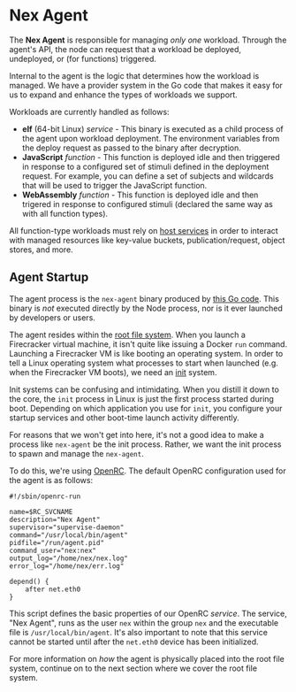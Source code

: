 # Nex Agent

The **Nex Agent** is responsible for managing _only one_ workload. Through the agent's API, the node can request that a workload be deployed, undeployed, or (for functions) triggered.

Internal to the agent is the logic that determines how the workload is managed. We have a provider system in the Go code that makes it easy for us to expand and enhance the types of workloads we support.

Workloads are currently handled as follows:

* **elf** (64-bit Linux) _service_ - This binary is executed as a child process of the agent upon workload deployment. The environment variables from the deploy request as passed to the binary after decryption.
* **JavaScript** _function_ - This function is deployed idle and then triggered in response to a configured set of stimuli defined in the deployment request. For example, you can define a set of subjects and wildcards that will be used to trigger the JavaScript function.
* **WebAssembly** _function_ - This function is deployed idle and then trigered in response to configured stimuli (declared the same way as with all function types).

All function-type workloads must rely on [host services](../host\_services/) in order to interact with managed resources like key-value buckets, publication/request, object stores, and more.

## Agent Startup

The agent process is the `nex-agent` binary produced by [this Go code](https://github.com/synadia-io/nex/tree/main/agent). This binary is _not_ executed directly by the Node process, nor is it ever launched by developers or users.

The agent resides within the [root file system](rootfs.md). When you launch a Firecracker virtual machine, it isn't quite like issuing a Docker `run` command. Launching a Firecracker VM is like booting an operating system. In order to tell a Linux operating system what processes to start when launched (e.g. when the Firecracker VM boots), we need an [init](https://en.wikipedia.org/wiki/Init) system.

Init systems can be confusing and intimidating. When you distill it down to the core, the `init` process in Linux is just the first process started during boot. Depending on which application you use for `init`, you configure your startup services and other boot-time launch activity differently.

For reasons that we won't get into here, it's not a good idea to make a process like `nex-agent` be the init process. Rather, we want the init process to spawn and manage the `nex-agent`.

To do this, we're using [OpenRC](https://github.com/OpenRC/openrc/blob/master/user-guide.md). The default OpenRC configuration used for the agent is as follows:

```
#!/sbin/openrc-run

name=$RC_SVCNAME
description="Nex Agent"
supervisor="supervise-daemon"
command="/usr/local/bin/agent"
pidfile="/run/agent.pid"
command_user="nex:nex"
output_log="/home/nex/nex.log"
error_log="/home/nex/err.log"

depend() {
	after net.eth0
}
```

This script defines the basic properties of our OpenRC _service_. The service, "Nex Agent", runs as the user `nex` within the group `nex` and the executable file is `/usr/local/bin/agent`. It's also important to note that this service cannot be started until after the `net.eth0` device has been initialized.

For more information on _how_ the agent is physically placed into the root file system, continue on to the next section where we cover the root file system.
